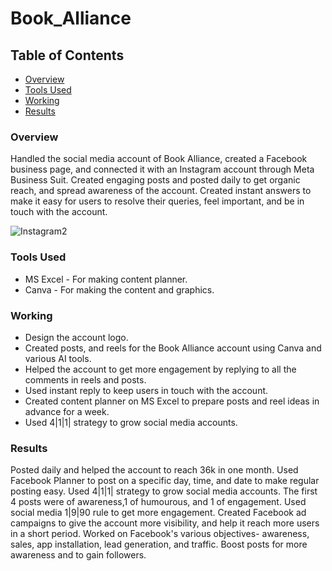 # Book_Alliance


## Table of Contents

- [Overview](#overview)
- [Tools Used](#tools-used)
- [Working](#working)
- [Results](#results)

### Overview

Handled the social media account of Book Alliance, created a Facebook business page, and connected it with an Instagram account through Meta Business Suit. Created engaging posts and posted daily to get organic reach, and spread awareness of the account. Created instant answers to make it easy for users to resolve their queries, feel important, and be in touch with the account.

![Instagram2](https://github.com/user-attachments/assets/f210145e-ebe9-4a51-b1e9-1086001a427f)


### Tools Used

- MS Excel - For making content planner.
- Canva - For making the content and graphics.

### Working

- Design the account logo.
- Created posts, and reels for the Book Alliance account using Canva and various AI tools.
- Helped the account to get more engagement by replying to all the comments in reels and posts.
- Used instant reply to keep users in touch with the account.
- Created content planner on MS Excel to prepare posts and reel ideas in advance for a week.
- Used 4|1|1| strategy to grow social media accounts.

### Results

Posted daily and helped the account to reach 36k in one month. Used Facebook Planner to post on a specific day, time, and date to make regular posting easy. Used 4|1|1| strategy to grow social media accounts. The first 4 posts were of awareness,1 of humourous, and 1 of engagement. Used social media 1|9|90 rule to get more engagement. Created Facebook ad campaigns to give the account more visibility, and help it reach more users in a short period. Worked on Facebook's various objectives- awareness, sales, app installation, lead generation, and traffic. Boost posts for more awareness and to gain followers.



